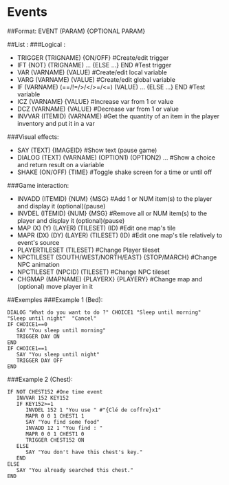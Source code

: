 # Events

##Format:
EVENT (PARAM) {OPTIONAL PARAM}

##List :
###Logical :

* TRIGGER (TRIGNAME) {ON/OFF} #Create/edit trigger
* IFT {NOT} (TRIGNAME) ... {ELSE ...} END #Test trigger
* VAR (VARNAME) (VALUE) #Create/edit local variable
* VARG (VARNAME) (VALUE) #Create/edit global variable
* IF (VARNAME) (==/!=/>/</>=/<=) (VALUE) ... {ELSE ...} END #Test variable
* ICZ (VARNAME) {VALUE} #Increase var from 1 or value 
* DCZ (VARNAME) {VALUE} #Decrease var from 1 or value 
* INVVAR (ITEMID) (VARNAME) #Get the quantity of an item in the player inventory and put it in a var

###Visual effects:

* SAY (TEXT) {IMAGEID} #Show text (pause game)
* DIALOG (TEXT) (VARNAME) (OPTION1) (OPTION2) ... #Show a choice and return result on a viariable
* SHAKE (ON/OFF) {TIME} #Toggle shake screen for a time or until off

###Game interaction:

* INVADD (ITEMID) {NUM} {MSG} #Add 1 or NUM item(s) to the player and display it (optional)(pause)
* INVDEL (ITEMID) {NUM} {MSG} #Remove all or NUM item(s) to the player and display it (optional)(pause)
* MAP (X) (Y) (LAYER) (TILESET) (ID) #Edit one map's tile
* MAPR (DX) (DY) (LAYER) (TILESET) (ID) #Edit one map's tile relatively to event's source
* PLAYERTILESET (TILESET) #Change Player tileset
* NPCTILESET (SOUTH/WEST/NORTH/EAST) {STOP/MARCH} #Change NPC animation
* NPCTILESET (NPCID) (TILESET) #Change NPC tileset
* CHGMAP (MAPNAME) {PLAYERX} {PLAYERY} #Change map and (optional) move player in it

##Exemples
###Example 1 (Bed):
```
DIALOG "What do you want to do ?" CHOICE1 "Sleep until morning"  "Sleep until night"  "Cancel"
IF CHOICE1==0
   SAY "You sleep until morning"
   TRIGGER DAY ON
END
IF CHOICE1==1
   SAY "You sleep until night"
   TRIGGER DAY OFF
END
```
###Example 2 (Chest):
```
IF NOT CHEST152 #One time event
   INVVAR 152 KEY152
   IF KEY152>=1
      INVDEL 152 1 "You use " #"{Clé de coffre}x1"
      MAPR 0 0 1 CHEST1 1
      SAY "You find some food"
      INVADD 12 1 "You find : " 
      MAPR 0 0 1 CHEST1 0
      TRIGGER CHEST152 ON
   ELSE
      SAY "You don't have this chest's key."
   END
ELSE
   SAY "You already searched this chest."
END
```
